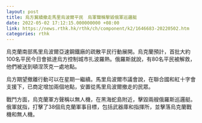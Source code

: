 ```yaml
---
layout: post
title: 烏方冀續撤走馬里烏波爾平民　烏軍聲稱擊毀俄軍巡邏艇
date: 2022-05-02 17:12:15.000000000 +08:00
link: https://news.rthk.hk/rthk/ch/component/k2/1646683-20220502.htm
categories: rthk
---
```


烏克蘭南部馬里烏波爾亞速鋼鐵廠的疏散平民行動展開。烏克蘭預計，首批大約100名平民今日會抵達烏方控制城市扎波羅熱。俄羅斯就說，有80名平民被解救，他們被送到頓涅茨克一處地點。

烏方期望撤離行動可以在星期一繼續。馬里烏波爾市議會說，在聯合國和紅十字會支援下，已商定增加兩個地點，安置從馬里烏波爾撤走的民眾。

戰鬥方面，烏克蘭軍方聲稱以無人機，在黑海蛇島附近，擊毀兩艘俄羅斯巡邏艇。俄軍就指，打擊了38個烏克蘭軍事目標，包括武器庫和指揮所，並擊落烏克蘭戰機和無人機。
